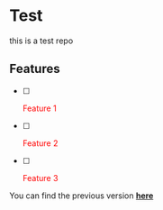 # Test
this is a test repo
## Features
- [ ] <p style="color:red">Feature 1</p>
- [ ] <p style="color:red">Feature 2</p>
- [ ] <p style="color:red">Feature 3</p>
You can find the previous version [**here**](git@github.com:OssamaR/test.git)
